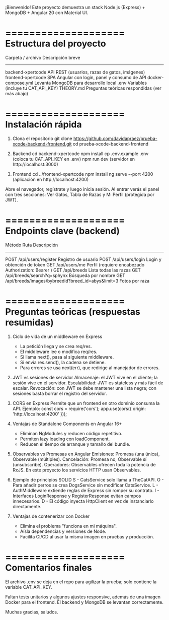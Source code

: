 ¡Bienvenido!
Este proyecto demuestra un stack Node.js (Express) + MongoDB + Angular 20 con Material UI.

====================
Estructura del proyecto
====================
Carpeta / archivo     Descripción breve
-------------------   -----------------------------------------------
backend-xpertcode     API REST (usuarios, razas de gatos, imágenes)
frontend-xpertcode    SPA Angular con login, panel y consumo de API
docker-compose.yml    Levanta MongoDB para desarrollo local
.env                  Variables (incluye tu CAT_API_KEY)
THEORY.md             Preguntas teóricas respondidas (ver más abajo)

====================
Instalación rápida
====================
1. Clona el repositorio
   git clone https://github.com/davidapraez/prueba-xcode-backend-frontend.git
   cd prueba-xcode-backend-frontend

2. Backend
   cd backend-xpertcode
   npm install
   cp .env.example .env   (coloca tu CAT_API_KEY en .env)
   npm run dev            (servidor en http://localhost:3000)

3. Frontend
   cd ../frontend-xpertcode
   npm install
   ng serve --port 4200   (aplicación en http://localhost:4200)

Abre el navegador, regístrate y luego inicia sesión.
Al entrar verás el panel con tres secciones: Ver Gatos, Tabla de Razas y Mi Perfil (protegida por JWT).

====================
Endpoints clave (backend)
====================
Método   Ruta                                                            Descripción
------   --------------------------------------------------------------   ---------------------------------------
POST     /api/users/register                                              Registro de usuario
POST     /api/users/login                                                 Login y obtención de token
GET      /api/users/me                                                   Perfil (requiere encabezado Authorization: Bearer <token>)
GET      /api/breeds                                                      Lista todas las razas
GET      /api/breeds/search?q=sphynx                                      Búsqueda por nombre
GET      /api/breeds/images/bybreedid?breed_id=abys&limit=3               Fotos por raza

====================
Preguntas teóricas (respuestas resumidas)
====================

1. Ciclo de vida de un middleware en Express
   - La petición llega y se crea req/res.
   - El middleware lee o modifica req/res.
   - Si llama next(), pasa al siguiente middleware.
   - Si envía res.send(), la cadena se detiene.
   - Para errores se usa next(err), que redirige al manejador de errores.

2. JWT vs sesiones de servidor
   Almacenaje: el JWT vive en el cliente; la sesión vive en el servidor.
   Escalabilidad: JWT es stateless y más fácil de escalar.
   Revocación: con JWT se debe mantener una lista negra; con sesiones basta borrar el registro del servidor.

3. CORS en Express
   Permite que un frontend en otro dominio consuma la API.
   Ejemplo:
     const cors = require('cors');
     app.use(cors({ origin: 'http://localhost:4200' }));

4. Ventajas de Standalone Components en Angular 16+
   - Eliminan NgModules y reducen código repetitivo.
   - Permiten lazy loading con loadComponent.
   - Reducen el tiempo de arranque y tamaño del bundle.

5. Observables vs Promesas en Angular
   Emisiones: Promesa (una única), Observable (múltiples).
   Cancelación: Promesa no, Observable sí (unsubscribe).
   Operadores: Observables ofrecen toda la potencia de RxJS.
   En este proyecto los servicios HTTP usan Observables.

6. Ejemplo de principios SOLID
   S - CatsService solo llama a TheCatAPI.
   O - Para añadir perros se crea DogsService sin modificar CatsService.
   L - AuthMiddleware extiende reglas de Express sin romper su contrato.
   I - Interfaces LoginResponse y RegisterResponse evitan campos innecesarios.
   D - El código inyecta HttpClient en vez de instanciarlo directamente.

7. Ventajas de contenerizar con Docker
   - Elimina el problema "funciona en mi máquina".
   - Aísla dependencias y versiones de Node.
   - Facilita CI/CD al usar la misma imagen en pruebas y producción.

====================
Comentarios finales
====================
El archivo .env se deja en el repo para agilizar la prueba; solo contiene la variable CAT_API_KEY.

Faltan tests unitarios y algunos ajustes responsive, además de una imagen Docker para el frontend. El backend y MongoDB se levantan correctamente.

Muchas gracias, saludos.
